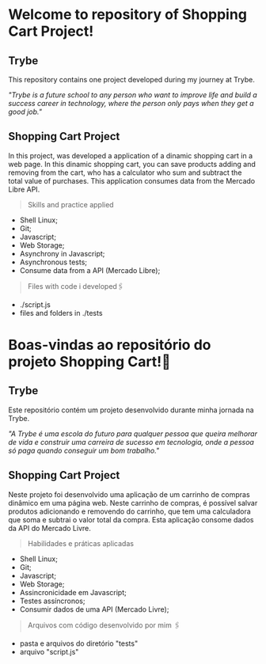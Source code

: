 # Welcome to repository of Shopping Cart Project!


<h2>Trybe</h2>
This repository contains one project developed during my journey at Trybe.

_"Trybe is a future school to any person who want to improve life and build a success career in technology, where the person only pays when they get a good job."_

<h2>Shopping Cart Project</h2>
In this project, was developed a application of a dinamic shopping cart in a web page. In this dinamic shopping cart, you can save products adding and removing from the cart, who has a calculator who sum and subtract the total value of purchases. This application consumes data from the Mercado Libre API.

> Skills and practice applied
- Shell Linux;
- Git;
- Javascript;
- Web Storage;
- Asynchrony in Javascript;
- Asynchronous tests;
- Consume data from a API (Mercado Libre);

> Files with code i developed:paperclips:
- ./script.js
- files and folders in ./tests

# Boas-vindas ao repositório do projeto Shopping Cart!:rocket:

<h2>Trybe</h2>
Este repositório contém um projeto desenvolvido durante minha jornada na Trybe.

_"A Trybe é uma escola do futuro para qualquer pessoa que queira melhorar de vida e construir uma carreira de sucesso em tecnologia, onde a pessoa só paga quando conseguir um bom trabalho."_

<h2>Shopping Cart Project</h2>

Neste projeto foi desenvolvido uma aplicação de um carrinho de compras dinâmico em uma página web. Neste carrinho de compras, é possível salvar produtos adicionando e removendo do carrinho, que tem uma calculadora que soma e subtrai o valor total da compra. Esta aplicação consome dados da API do Mercado Livre.

> Habilidades e práticas aplicadas
- Shell Linux;
- Git;
- Javascript;
- Web Storage;
- Assincronicidade em Javascript;
- Testes assíncronos;
- Consumir dados de uma API (Mercado Livre);

> Arquivos com código desenvolvido por mim :paperclips:
- pasta e arquivos do diretório "tests"
- arquivo "script.js"

<!-- Olá, Tryber!
Esse é apenas um arquivo inicial para o README do seu projeto no qual você pode customizar e reutilizar todas as vezes que for executar o trybe-publisher.

Para deixá-lo com a sua cara, basta alterar o seguinte arquivo da sua máquina: ~/.student-repo-publisher/custom/_NEW_README.md

É essencial que você preencha esse documento por conta própria, ok?
Não deixe de usar nossas dicas de escrita de README de projetos, e deixe sua criatividade brilhar!
:warning: IMPORTANTE: você precisa deixar nítido:
- quais arquivos/pastas foram desenvolvidos por você; 
- quais arquivos/pastas foram desenvolvidos por outra pessoa estudante;
- quais arquivos/pastas foram desenvolvidos pela Trybe.
-->
